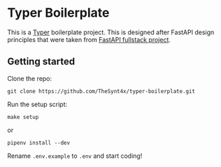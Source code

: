 # Typer Boilerplate

This is a [Typer](https://typer.tiangolo.com/) boilerplate project. This is designed after FastAPI design principles that were taken from [FastAPI fullstack project](https://github.com/tiangolo/full-stack-fastapi-postgresql).

## Getting started
Clone the repo:
```
git clone https://github.com/TheSynt4x/typer-boilerplate.git
```

Run the setup script:
```
make setup
```

or

```
pipenv install --dev
```

Rename `.env.example` to `.env` and start coding!
